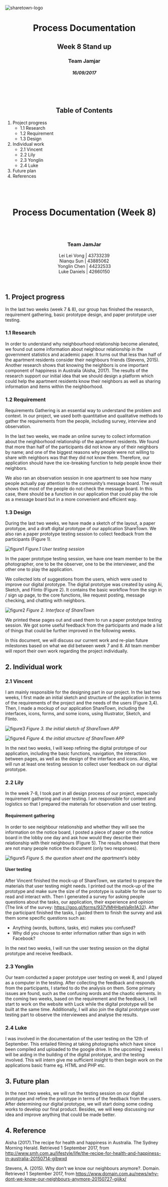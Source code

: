![sharetown-logo](https://user-images.githubusercontent.com/25241670/29955215-7b4b0072-8f21-11e7-9107-40643d0aad1b.png)

<h1 align="center">Process Documentation</h1>

<h2 align="center">Week 8 Stand up</h2>
<h3 align="center">Team Jamjar</h3>
<h4 align="center"><i>16/09/2017</i></h4>

<br/><br/><br/>
<h2 align="center">Table of Contents</h2>


1. Project progress	
   * 1.1 Research
   * 1.2 Requirement
   * 1.3 Design
2. Individual work	
   * 2.1 Vincent	
   * 2.2 Lily
   * 2.3 Yonglin	
   * 2.4 Luke	
3. Future plan	
4. References	
<br><br><br>
<h1 align="center">Process Documentation (Week 8)</h1>
<br/><br/>

<h3 align="center">Team JamJar</h3>
<p align="center">
Lei Lei Vong | 43733239<br/>
Nianqu Sun | 43885062<br/> 
Yonglin Chen | 44232533<br/> 
Luke Daniels | 42660150<br/> 
</p>
<br/>

## 1. Project progress
In the last two weeks (week 7 & 8), our group has finished the research, requirement gathering, basic prototype design, and paper prototype user testing. 
### 1.1 Research
In order to understand why neighbourhood relationship become alienated, we found out some information about neighbour relationship in the government statistics and academic paper. It turns out that less than half of the apartment residents consider their neighbours friends (Stevens, 2015). Another research shows that knowing the neighbors is one important component of happiness in Australia (Aisha, 2017). The results of the research support our initial idea that we should design a platform which could help the apartment residents know their neighbors as well as sharing information and items within the neighborhood.
### 1.2 Requirement
Requirements Gathering is an essential way to understand the problem and context. In our project, we used both quantitative and qualitative methods to gather the requirements from the people, including survey, interview and observation. 

In the last two weeks, we made an online survey to collect information about the neighborhood relationship of the apartment residents. We found that more than half of the participants did not know any of their neighbors by name; and one of the biggest reasons why people were not willing to share with neighbors was that they did not know them. Therefore, our application should have the ice-breaking function to help people know their neighbors. 

We also ran an observation session in one apartment to see how many people actually pay attention to the community’s message board. The result shows that most of the people do not check the message board. In this case, there should be a function in our application that could play the role as a message board but in a more convenient and efficient way.
### 1.3 Design
During the last two weeks, we have made a sketch of the layout, a paper prototype, and a draft digital prototype of our application ShareTown. We also ran a paper prototype testing session to collect feedback from the participants (Figure 1).

![figure1](https://github.com/deco3500-2017/Team-JamJar/blob/master/figure1.png)
<i>Figure.1 User testing session</i>
<br/>

In the paper prototype testing session, we have one team member to be the photographer, one to be the observer, one to be the interviewer, and the other one to play the application.

We collected lots of suggestions from the users, which were used to improve our digital prototype. The digital prototype was created by using Ai, Sketch, and Flinto (Figure 2). It contains the basic workflow from the sign in / sign up page, to the core functions, like request posting, message checking, and chatting with neighbors. 

![figure2](https://github.com/deco3500-2017/Team-JamJar/blob/master/ShareTown%20Flowchart.png)
<i>Figure 2. Interface of ShareTown</i>
<br/>

We printed these pages out and used them to run a paper prototype testing session. We got some useful feedback from the participants and made a list of things that could be further improved in the following weeks.

In this document, we will discuss our current work and re-plan future milestones based on what we did between week 7 and 8. All team member will report their own work regarding the project individually.
## 2. Individual work
### 2.1 Vincent
I am mainly responsible for the designing part in our project. In the last two weeks, I first made an initial sketch and structure of the application in terms of the requirements of the project and the needs of the users (Figure 3,4). Then, I made a mockup of our application ShareTown, including the interfaces, icons, forms, and some icons, using Illustrator, Sketch, and Flinto. 

![figure3](https://github.com/deco3500-2017/Team-JamJar/blob/master/figure3.png)
<i>Figure 3. the initial sketch of ShareTown APP</i>

![figure4](https://github.com/deco3500-2017/Team-JamJar/blob/master/figure4.png)
<i>Figure 4. the initial structure of ShareTown APP</i>

In the next two weeks, I will keep refining the digital prototype of our application, including the basic functions, navigation, the interaction between pages, as well as the design of the interface and icons. Also, we will run at least one testing session to collect user feedback on our digital prototype. 

### 2.2 Lily
In the week 7-8, I took part in all design process of our project, especially requirement gathering and user testing. I am responsible for content and logistics so that I prepared the materials for observation and user testing. 

#### Requirement gathering
In order to see neighbour relationship and whether they will see the information on the notice board, I posted a piece of paper on the notice board in the lobby one day and ask how would they describe their relationship with their neighbours (Figure 5). The results showed that there are not many people notice the document (only two responses).

![figure5](https://github.com/deco3500-2017/Team-JamJar/blob/master/figure5.png)
<i>Figure 5. the question sheet and the apartment’s lobby</i>

#### User testing 
After Vincent finished the mock-up of ShareTown, we started to prepare the materials that user testing might needs. I printed out the mock-up of the prototype and make sure the size of the prototype is suitable for the user to read and interact with. Then I generated a survey for asking people questions about the tasks, our application, their experience and opinion (The link of the survey: https://goo.gl/forms/937VMHHbeVaRn1A32). After the participant finished the tasks, I guided them to finish the survey and ask them some specific questions such as:
<ul>
<li>Anything (words, buttons, tasks, etc) makes you confused? </li>  
<li>Why did you choose to enter information rather than sign in with Facebook?</li>
</ul>

In the next two weeks, I will run the user testing session on the digital prototype and receive feedback.  
### 2.3 Yonglin
Our team conducted a paper prototype user testing on week 8, and I played as a computer in the testing. After collecting the feedback and responds from the participants, I started to do the analysis on them. Some primary issues are found, such as the confusing words and the chaotic elements. In the coming two weeks, based on the requirement and the feedback, I will start to work on the website with Luck while the digital prototype will be built at the same time. Additionally, I will also join the digital prototype user testing part to observe the interviewees and analyse the results.
### 2.4 Luke
I was involved in the documentation of the user testing on the 12th of September. This entailed filming at taking photographs which have since been compiled and uploaded to the google drive. In the upcoming 2 weeks I will be aiding in the building of the digital prototype, and the testing involved. This will intern give me sufficient insight to then begin work on the applications basic frame eg. HTML and PHP etc.
## 3. Future plan
In the next two weeks, we will run the testing session on our digital prototype and refine the prototype in terms of the feedback from the users. After determining our digital prototype, we will start doing some coding works to develop our final product. Besides, we will keep discussing our idea and improve anything that could be made better. 
## 4. Reference
Aisha (2017).The recipe for health and happiness in Australia. The Sydney Morning Herald. Retrieved 1 September 2017, from http://www.smh.com.au/lifestyle/life/the-recipe-for-health-and-happiness-in-australia-20150714-gibwxd

Stevens, A. (2015). Why don’t we know our neighbours anymore?. Domain. Retrieved 1 September 2017, from https://www.domain.com.au/news/why-dont-we-know-our-neighbours-anymore-20150727-gijjkx/

